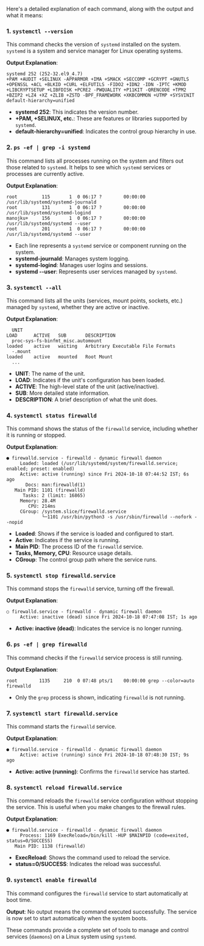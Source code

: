 Here's a detailed explanation of each command, along with the output and what it means:

### 1. **`systemctl --version`**
This command checks the version of `systemd` installed on the system. `systemd` is a system and service manager for Linux operating systems. 

**Output Explanation**:
```
systemd 252 (252-32.el9_4.7)
+PAM +AUDIT +SELINUX -APPARMOR +IMA +SMACK +SECCOMP +GCRYPT +GNUTLS +OPENSSL +ACL +BLKID +CURL +ELFUTILS -FIDO2 +IDN2 -IDN -IPTC +KMOD +LIBCRYPTSETUP +LIBFDISK +PCRE2 -PWQUALITY +P11KIT -QRENCODE +TPM2 +BZIP2 +LZ4 +XZ +ZLIB +ZSTD -BPF_FRAMEWORK +XKBCOMMON +UTMP +SYSVINIT default-hierarchy=unified
```
- **systemd 252**: This indicates the version number.
- **+PAM, +SELINUX, etc.**: These are features or libraries supported by `systemd`.
- **default-hierarchy=unified**: Indicates the control group hierarchy in use.

### 2. **`ps -ef | grep -i systemd`**
This command lists all processes running on the system and filters out those related to `systemd`. It helps to see which `systemd` services or processes are currently active.

**Output Explanation**:
```
root         115       1  0 06:17 ?        00:00:00 /usr/lib/systemd/systemd-journald
root         131       1  0 06:17 ?        00:00:00 /usr/lib/systemd/systemd-logind
manojku+     156       1  0 06:17 ?        00:00:00 /usr/lib/systemd/systemd --user
root         201       1  0 06:17 ?        00:00:00 /usr/lib/systemd/systemd --user
```
- Each line represents a `systemd` service or component running on the system.
- **systemd-journald**: Manages system logging.
- **systemd-logind**: Manages user logins and sessions.
- **systemd --user**: Represents user services managed by `systemd`.

### 3. **`systemctl --all`**
This command lists all the units (services, mount points, sockets, etc.) managed by `systemd`, whether they are active or inactive.

**Output Explanation**:
```
  UNIT                                                                LOAD      ACTIVE   SUB       DESCRIPTION                      
  proc-sys-fs-binfmt_misc.automount                                   loaded    active   waiting   Arbitrary Executable File Formats 
  -.mount                                                             loaded    active   mounted   Root Mount
  ...
```
- **UNIT**: The name of the unit.
- **LOAD**: Indicates if the unit's configuration has been loaded.
- **ACTIVE**: The high-level state of the unit (active/inactive).
- **SUB**: More detailed state information.
- **DESCRIPTION**: A brief description of what the unit does.

### 4. **`systemctl status firewalld`**
This command shows the status of the `firewalld` service, including whether it is running or stopped.

**Output Explanation**:
```
● firewalld.service - firewalld - dynamic firewall daemon
     Loaded: loaded (/usr/lib/systemd/system/firewalld.service; enabled; preset: enabled)
     Active: active (running) since Fri 2024-10-18 07:44:52 IST; 6s ago
       Docs: man:firewalld(1)
   Main PID: 1101 (firewalld)
      Tasks: 2 (limit: 16865)
     Memory: 28.4M
        CPU: 214ms
     CGroup: /system.slice/firewalld.service
             └─1101 /usr/bin/python3 -s /usr/sbin/firewalld --nofork --nopid
```
- **Loaded**: Shows if the service is loaded and configured to start.
- **Active**: Indicates if the service is running.
- **Main PID**: The process ID of the `firewalld` service.
- **Tasks, Memory, CPU**: Resource usage details.
- **CGroup**: The control group path where the service runs.

### 5. **`systemctl stop firewalld.service`**
This command stops the `firewalld` service, turning off the firewall.

**Output Explanation**:
```
○ firewalld.service - firewalld - dynamic firewall daemon
     Active: inactive (dead) since Fri 2024-10-18 07:47:08 IST; 1s ago
```
- **Active: inactive (dead)**: Indicates the service is no longer running.

### 6. **`ps -ef | grep firewalld`**
This command checks if the `firewalld` service process is still running. 

**Output Explanation**:
```
root        1135     210  0 07:48 pts/1    00:00:00 grep --color=auto firewalld
```
- Only the `grep` process is shown, indicating `firewalld` is not running.

### 7. **`systemctl start firewalld.service`**
This command starts the `firewalld` service.

**Output Explanation**:
```
● firewalld.service - firewalld - dynamic firewall daemon
     Active: active (running) since Fri 2024-10-18 07:48:30 IST; 9s ago
```
- **Active: active (running)**: Confirms the `firewalld` service has started.

### 8. **`systemctl reload firewalld.service`**
This command reloads the `firewalld` service configuration without stopping the service. This is useful when you make changes to the firewall rules.

**Output Explanation**:
```
● firewalld.service - firewalld - dynamic firewall daemon
     Process: 1169 ExecReload=/bin/kill -HUP $MAINPID (code=exited, status=0/SUCCESS)
   Main PID: 1138 (firewalld)
```
- **ExecReload**: Shows the command used to reload the service.
- **status=0/SUCCESS**: Indicates the reload was successful.

### 9. **`systemctl enable firewalld`**
This command configures the `firewalld` service to start automatically at boot time.

**Output**:
No output means the command executed successfully. The service is now set to start automatically when the system boots.

These commands provide a complete set of tools to manage and control services (`daemons`) on a Linux system using `systemd`.
